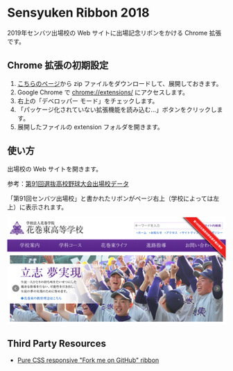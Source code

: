 # Sensyuken Ribbon 2018

2019年センバツ出場校の Web サイトに出場記念リボンをかける Chrome 拡張です。

## Chrome 拡張の初期設定

1. [こちらのページ](https://github.com/ko31/senbatsu_ribbon_2019/releases/latest)から zip ファイルをダウンロードして、展開しておきます。
1. Google Chrome で [chrome://extensions/](chrome://extensions/) にアクセスします。
1. 右上の「デベロッパー モード」をチェックします。
1. 「パッケージ化されていない拡張機能を読み込む...」ボタンをクリックします。
1. 展開したファイルの extension フォルダを開きます。

## 使い方

出場校の Web サイトを開きます。

参考：[第91回選抜高校野球大会出場校データ](https://gist.github.com/ko31/68bd7fa92760804200aa847ce8a0f0af) 

「第91回センバツ出場校」と書かれたリボンがページ右上（学校によっては左上）に表示されます。

![screenshot.png](https://raw.githubusercontent.com/ko31/sensyuken_ribbon_2018/master/screenshot.png)

## Third Party Resources

* [Pure CSS responsive "Fork me on GitHub" ribbon](http://codepo8.github.io/css-fork-on-github-ribbon/#) 
